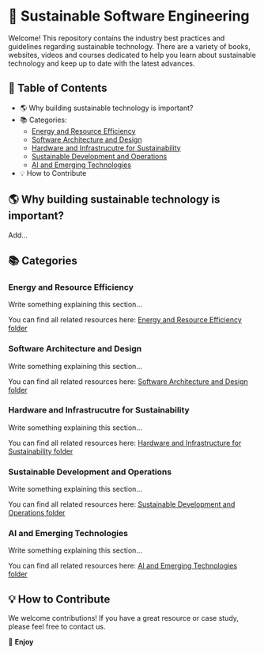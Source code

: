 # 🌿 Sustainable Software Engineering

Welcome! This repository contains the industry best practices and guidelines regarding sustainable technology. There are a variety of books, websites, videos and courses dedicated to help you learn about sustainable technology and keep up to date with the latest advances. 

## 📌 Table of Contents

- 🌎 Why building sustainable technology is important?
- 📚 Categories:
  - [Energy and Resource Efficiency](#energy-and-resource-efficiency)
  - [Software Architecture and Design](#software-architecture-and-design)
  - [Hardware and Infrastrucutre for Sustainability](#hardware_and_infrastructure_for_sustainability)
  - [Sustainable Development and Operations](#sustainable_development_and_operations)
  - [AI and Emerging Technologies](#ai-and-emerging-technologies)
- 💡 How to Contribute


## 🌎 Why building sustainable technology is important?
Add...

## 📚 Categories

### Energy and Resource Efficiency
Write something explaining this section...

You can find all related resources here: [Energy and Resource Efficiency folder](./Energy-and-Resource-Efficiency/)

### Software Architecture and Design
Write something explaining this section...

You can find all related resources here: [Software Architecture and Design folder](./Software-Architecture-and-Design/)

### Hardware and Infrastrucutre for Sustainability
Write something explaining this section...

You can find all related resources here: [Hardware and Infrastructure for Sustainability folder](./Hardware-and-Infrastructure-for-Sustainability/)

### Sustainable Development and Operations
Write something explaining this section...

You can find all related resources here: [Sustainable Development and Operations folder](./Sustainable-Development-and-Operations/)

### AI and Emerging Technologies
Write something explaining this section...

You can find all related resources here: [AI and Emerging Technologies folder](./AI-and-Emerging-Technologies/)

## 💡 How to Contribute

We welcome contributions! If you have a great resource or case study, please feel free to contact us.

🚀 **Enjoy**




